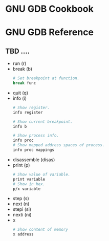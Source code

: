 GNU GDB Cookbook
================

GNU GDB Reference
=================

## TBD ....
- run (r)
- break (b)
    ```sh
    # Set breakpoint at function.
    break func
    ```
- quit (q)
- info (i)
    ```sh
    # Show register.
    info register

    # Show current breakpoint.
    info b

    # Show process info.
    info proc
    # Show mapped address spaces of process.
    info proc mappings
    ```
- disassemble (disas)
- print (p)
    ```sh
    # Show value of variable.
    print variable
    # Show in hex.
    p/x variable
    ```
- step (s)
- next (n)
- stepi (si)
- nexti (ni)
- x
    ```sh
    # Show content of memory
    x address
    ```